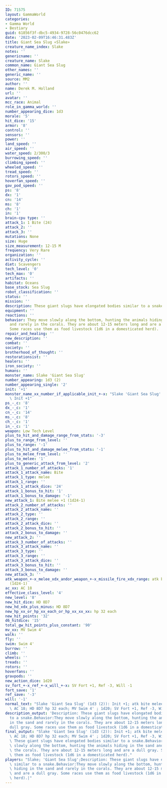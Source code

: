 ```yaml
---
ID: 71575
layout: GammaWorld
categories:
- Gamma World
- Bestiary
guid: 61856f3f-dbc5-4934-9728-56c0476dcc62
date: '2023-02-09T16:46:31.483Z'
title: Giant Sea Slug «Slake»
creature_name_index: Slake
notes: ''
genericname: ''
creature_name: Slake
common_name: Giant Sea Slug
other_names: ''
generic_name: ''
source: MM2
author: ''
name: Derek M. Holland
url: ''
avatar: ''
mcc_race: Animal
role_in_gamma_world: ''
number_appearing_dice: 1d3
morale: '5'
hit_dice: '15'
armor: '8'
control: ''
sensors: ''
power: ''
land_speed: ''
air_speed: ''
water_speed: 2/300/3
burrowing_speed: ''
climbing_speed: ''
wheeled_speed: ''
tread_speed: ''
rotors_speed: ''
hoverfan_speed: ''
gav_pod_speed: ''
ps: '8'
dx: '1'
cn: '14'
ms: '8'
ch: '1'
in: '1'
brain-cpu type: ''
attack_1: 1 Bite (24)
attack_2: ''
attack_3: ''
mutations: None
size: Huge
size_measurement: 12-15 M
frequency: Very Rare
organization: ''
activity_cycle: ''
diet: Scavengers
tech_level: '0'
tech_max: '0'
artifacts: ''
habitat: Oceans
base_stock: Sea Slug
robot_classification: ''
status: ''
mission: ''
description: These giant slugs have elongated bodies similar to a snake.
equipment: ''
reactions: ''
behavior: They move slowly along the bottom, hunting the animals hiding in the sand
  and rarely in the corals. They are about 12-15 meters long and are a dull gray.
  Some races use them as food livestock (1d6 in a domesticated herd).
repair_and_healing: ''
new_description: ''
combat: ''
society: ''
brotherhood_of_thought: ''
restorationsist: ''
healers: ''
iron_society: ''
humans: ''
monster_name: Slake 'Giant Sea Slug'
number_appearing: 1d3 (2)
number_appearing_single: '2'
init: '+1'
monster_name_xx_number_if_applicable_init_+-x: "Slake 'Giant Sea Slug' (1d3 (2)):\
  \ Init +1"
ps_-_c: '8'
dx_-_c: '1'
cn_-_c: '14'
ms_-_c: '8'
ch_-_c: '1'
in_-_c: '1'
weapon: Low Tech Level
plus_to_hit_and_damage_range_from_stats: '-3'
plus_to_range_from_level: ''
plus_to_range: '-1'
plus_to_hit_and_damage_melee_from_stats: '-1'
plus_to_melee_from_level: ''
plus_to_melee: '1'
plus_to_generic_attack_from_level: '2'
attack_1_number_of_attacks: '1'
attack_1_attack_name: Bite
attack_1_type: melee
attack_1_range: ''
attack_1_attack_dice: '24'
attack_1_bonus_to_hit: '1'
attack_1_bonus_to_damage: '-1'
new_attack_1: Bite melee +1 (1d24-1)
attack_2_number_of_attacks: ''
attack_2_attack_name: ''
attack_2_type: ''
attack_2_range: ''
attack_2_attack_dice: ''
attack_2_bonus_to_hit: ''
attack_2_bonus_to_damage: ''
new_attack_2: ''
attack_3_number_of_attacks: ''
attack_3_attack_name: ''
attack_3_type: ''
attack_3_range: ''
attack_3_attack_dice: ''
attack_3_bonus_to_hit: ''
attack_3_bonus_to_damage: ''
new_attack_3: ''
atk_weapon_+-x_melee_xdx_andor_weapon_+-x_missile_fire_xdx_range: atk bite melee +1
  (1d24-1)
ac_xx: AC 18
effective_class_level: '4'
new_level: '8'
new_hit_dice: HD 8D7
new_hd_xdx_plus_minus: HD 8D7
new_hp_xx_or_hp_xx_each_or_hp_xx_xx_xx: hp 32 each
new_hit_points: '32'
d6_hitdice: '15'
total_gw_hit_points_plus_constant: '90'
mv_xx: MV Swim 4'
walk: ''
fly: ''
swim: Swim 4'
burrow: ''
climb: ''
wheels: ''
treads: ''
rotors: ''
hoverfans: ''
gravpods: ''
new_action_dice: 1d20
sv_fort_+-x_ref_+-x_will_+-x: SV Fort +1, Ref -3, Will -1
fort_save: '1'
ref_save: '-3'
will: '-1'
normal_text: "Slake 'Giant Sea Slug' (1d3 (2)): Init +1; atk bite melee +1 (1d24-1);\
  \ AC 18; HD 8D7 hp 32 each; MV Swim 4' ; 1d20; SV Fort +1, Ref -3, Will -1"
description_output: 'Description: These giant slugs have elongated bodies similar
  to a snake.Behavior:They move slowly along the bottom, hunting the animals hiding
  in the sand and rarely in the corals. They are about 12-15 meters long and are a
  dull gray. Some races use them as food livestock (1d6 in a domesticated herd).'
final_output: "Slake 'Giant Sea Slug' (1d3 (2)): Init +1; atk bite melee +1 (1d24-1);\
  \ AC 18; HD 8D7 hp 32 each; MV Swim 4' ; 1d20; SV Fort +1, Ref -3, Will -1NoneDescription:\
  \ These giant slugs have elongated bodies similar to a snake.Behavior:They move\
  \ slowly along the bottom, hunting the animals hiding in the sand and rarely in\
  \ the corals. They are about 12-15 meters long and are a dull gray. Some races use\
  \ them as food livestock (1d6 in a domesticated herd)."
players: "Slake; 'Giant Sea Slug';Description: These giant slugs have elongated bodies\
  \ similar to a snake.Behavior:They move slowly along the bottom, hunting the animals\
  \ hiding in the sand and rarely in the corals. They are about 12-15 meters long\
  \ and are a dull gray. Some races use them as food livestock (1d6 in a domesticated\
  \ herd).|"
---
```

</br>